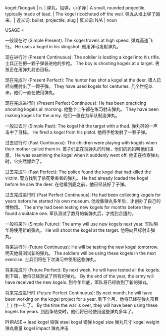 kogel:/ˈkoʊɡəl/ | n. | 弹丸，铅弹，小子弹 | A small, rounded projectile, typically made of lead. |  The kogel ricocheted off the wall.  弹丸从墙上弹了回来。| 近义词: bullet, projectile, slug | 反义词: N/A | noun


USAGE->

一般现在时 (Simple Present):
The kogel travels at high speed.  弹丸高速飞行。
He uses a kogel in his slingshot. 他用弹弓发射弹丸。

现在进行时 (Present Continuous):
The soldier is loading a kogel into his rifle. 士兵正在把一颗子弹装进他的步枪。
The boy is shooting kogels at a target. 男孩正在用弹丸射击目标。

现在完成时 (Present Perfect):
The hunter has shot a kogel at the deer. 猎人已经向鹿射出了一颗子弹。
They have used kogels for centuries.  几个世纪以来，他们一直在使用弹丸。

现在完成进行时 (Present Perfect Continuous):
He has been practicing shooting kogels all morning. 他整个上午都在练习射击弹丸。
They have been making kogels for the army. 他们一直在为军队制造弹丸。

一般过去时 (Simple Past):
The kogel hit the target with a thud.  弹丸砰的一声击中了目标。
He fired a kogel from his pistol. 他用手枪发射了一颗子弹。


过去进行时 (Past Continuous):
The children were playing with kogels when their mother called them in. 孩子们正在玩弹丸的时候，他们的妈妈叫他们进屋。
He was examining the kogel when it suddenly went off. 他正在检查弹丸时，它突然爆炸了。


过去完成时 (Past Perfect):
The police found the kogel that had killed the victim. 警方找到了杀死受害者的弹丸。
He had already loaded the kogel before he saw the deer.  在他看到鹿之前，他已经装好了子弹。

过去完成进行时 (Past Perfect Continuous):
He had been collecting kogels for years before he started his own museum.  他收集弹丸多年后，才创办了自己的博物馆。
The army had been testing new kogels for months before they found a suitable one.  军队测试了数月的新弹丸后，才找到合适的。

一般将来时 (Simple Future):
The army will use new kogels next year.  军队明年将使用新的弹丸。
He will shoot the kogel at the target.  他将向目标射击弹丸。


将来进行时 (Future Continuous):
He will be testing the new kogel tomorrow. 明天他将测试新的弹丸。
The soldiers will be using these kogels in the next exercise. 士兵们将在下次演习中使用这些弹丸。

将来完成时 (Future Perfect):
By next week, he will have tested all the kogels. 到下周，他将已经测试了所有的弹丸。
By the end of the year, the army will have received the new kogels. 到今年年底，军队将已经收到了新的弹丸。

将来完成进行时 (Future Perfect Continuous):
By next month, he will have been working on the kogel project for a year. 到下个月，他将已经在弹丸项目上工作一年了。
By the time the war is over, they will have been using these kogels for years. 到战争结束时，他们将已经使用这些弹丸多年了。

PHRASE->
lead kogel  铅弹
steel kogel 钢弹
kogel size  弹丸尺寸
kogel weight  弹丸重量
kogel impact 弹丸冲击
